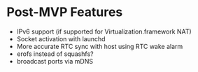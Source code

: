 # Post-MVP Features

- IPv6 support (if supported for Virtualization.framework NAT)
- Socket activation with launchd
- More accurate RTC sync with host using RTC wake alarm
- erofs instead of squashfs?
- broadcast ports via mDNS
